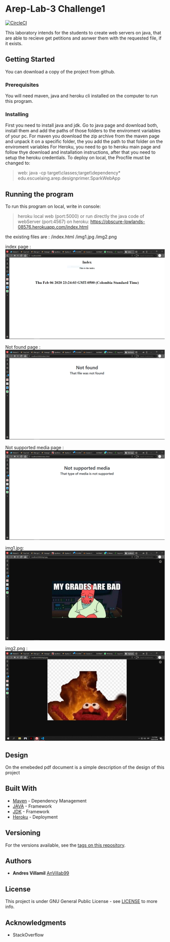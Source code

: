 # Arep-Lab-3 Challenge1
[![CircleCI](https://circleci.com/gh/AnVillab99/Arep-Lab-3-Reto1.svg?style=svg)](https://circleci.com/gh/AnVillab99/Arep-Lab-3-Reto1)

This laboratory intends for the students to create web servers on java, that are able to recieve get petitions and asnwer them with the requested file, if it exists.

## Getting Started

You can download a copy of the project from github.


### Prerequisites

You will need maven, java and heroku cli installed on the computer to run this program.


### Installing

First you need to install java and jdk.
Go to java page and download both, install them and add the paths of those folders to the enviroment variables of your pc.
For maven you download the zip archive from the maven page and unpack it on a specific folder, the you add the path to that folder on the enviroment variables
For Heroku, you need to go to heroku main page and follow thye download and installation instructions, after that you need to setup the heroku credentials.
To deploy on local, the Procfile must be changed to:
>web: java -cp target\classes;target\dependency\* edu.escuelaing.arep.designprimer.SparkWebApp


## Running the program

To run this program on local, write in console:
> heroku local web (port:5000)
or run directly the java code of webServer (port:4567)
on heroku:
> https://obscure-lowlands-08576.herokuapp.com/index.html

the existing files are : 
                /index.html
                /img1.jpg
                /img2.png

index page  :
![index.html](https://github.com/AnVillab99/Arep-Lab-3-Reto1/blob/master/resources/img/index.PNG)

Not found page :
![not found](https://github.com/AnVillab99/Arep-Lab-3-Reto1/blob/master/resources/img/notFound.PNG)

Not supported media page :
![not supportde media](https://github.com/AnVillab99/Arep-Lab-3-Reto1/blob/master/resources/img/notSupportedMedia.PNG)

img1.jpg:
![jpg](https://github.com/AnVillab99/Arep-Lab-3-Reto1/blob/master/resources/img/img1.PNG)

img2.png :
![png](https://github.com/AnVillab99/Arep-Lab-3-Reto1/blob/master/resources/img/img2.PNG)


## Design

On the emebeded pdf document is a simple description of the design of this project 


## Built With

* [Maven](https://maven.apache.org/) - Dependency Management
* [JAVA](https://www.java.com/es/download) - Framework
* [JDK](https://www.oracle.com/technetwork/java/javase/downloads/jdk8-downloads-2133151.html) - Framework
* [Heroku](https://devcenter.heroku.com/articles/heroku-cli) - Deployment

## Versioning

For the versions available, see the [tags on this repository](https://github.com/AnVillab99/AREP-Lab1/tags). 

## Authors

* **Andres Villamil**  [AnVillab99](https://github.com/AnVillab99)


## License

This project is under GNU General Public License - see [LICENSE](https://github.com/AnVillab99/AREP-Lab1/blob/master/LICENSE) to more info.

## Acknowledgments

* StackOverflow

